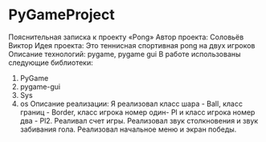 # PyGameProject
Пояснительная записка к проекту «Pong»
Автор проекта: Соловьёв Виктор
Идея проекта: Это теннисная спортивная pong на двух игроков
Описание технологий: pygame, pygame gui
В работе использованы следующие библиотеки:
1. PyGame
2. pygame-gui
3. Sys
4. os
Описание реализации: Я реализовал класс шара - Ball, класс границ - Border, класс игрока номер один- Pl и класс игрока номер два - Pl2.
Реаливал счет игры.
Реализовал звук столкновения и звук забивания гола.
Реализовал начальное меню и экран победы.
